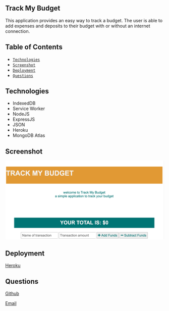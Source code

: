 ## Track My Budget
This application provides an easy way to track a budget. The user is able to add expenses and deposits to their budget with or without an internet connection. 

## Table of Contents

* [`Technologies`](#technologies)
* [`Screenshot`](#screenshot)
* [`Deployment`](#deployment)
* [`Questions`](#questions)

## Technologies

* IndexedDB
* Service Worker
* NodeJS
* ExpressJS
* JSON
* Heroku
* MongoDB Atlas

## Screenshot
<img src="./track_my_budget_home.png" />

## Deployment

[Heroku](https://limitless-sierra-65574.herokuapp.com)

## Questions
[Github](https://github.com/sidoniag)

[Email](seekersig@gmail.com)